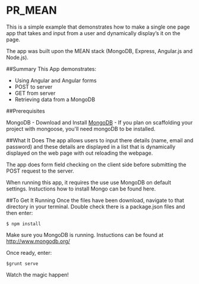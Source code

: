 PR_MEAN
=======

This is a simple example that demonstrates how to make a single one page app that takes and input from a user and dynamically display’s it on the page.

The app was built upon the MEAN stack (MongoDB, Express, Angular.js and Node.js). 

##Summary
This App demonstrates:

- Using Angular and Angular forms
- POST to server
- GET from server
- Retrieving data from a MongoDB

##Prerequisites

MongoDB - Download and Install [MongoDB](http://www.mongodb.org/) - If you plan on scaffolding your project with mongoose, you'll need mongoDB to be installed.




##What It Does
The app allows users to input there details (name, email and password) and these details are displayed in a list that is dynamically displayed on the web page with out reloading the webpage.

The app does form field checking on the client side before submitting the POST request to the server.

When running this app, it requires the use use MongoDB on default settings. Instuctions how to install Mongo can be found here.

##To Get It Running
Once the files have been download, navigate to that directory in your terminal. Double check there is a package.json files and then enter:

`$ npm install`

Make sure you MongoDB is running. Instuctions can be found at http://www.mongodb.org/

Once ready, enter:

`$grunt serve`

Watch the magic happen!